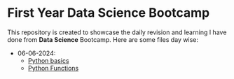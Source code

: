 # First Year Data Science Bootcamp
This repository is created to showcase the daily revision and learning I have done from **Data Science** Bootcamp.
Here are some files day wise:
- 06-06-2024:
    - [Python basics](06-06-2024/Python_basics.py)
    - [Python Functions](06-06-2024/Python_functions.py)
    